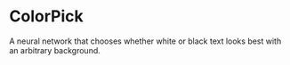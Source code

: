 # ColorPick
A neural network that chooses whether white or black text looks best with an arbitrary background.
